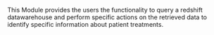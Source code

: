This Module provides the users the functionality to query a redshift datawarehouse and perform specific actions on the retrieved data to identify specific information about patient treatments.